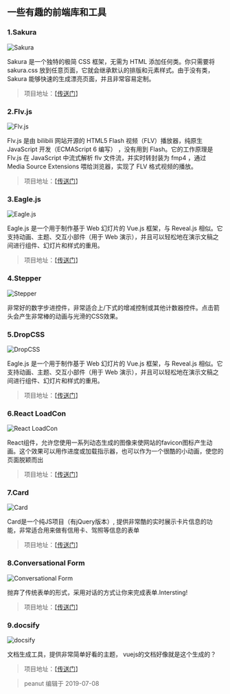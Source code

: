 ## 一些有趣的前端库和工具

### 1.Sakura

![Sakura](https://pic3.zhimg.com/80/v2-c213bcc7a4bf730e6133cc0862ce5ab6_hd.jpg)

Sakura 是一个独特的极简 CSS 框架，无需为 HTML 添加任何类。你只需要将 sakura.css 放到任意页面，它就会继承默认的排版和元素样式。由于没有类，Sakura 能够快速的生成漂亮页面，并且非常容易定制。

> 项目地址：【[传送门](https://github.com/oxalorg/sakura)】

### 2.Flv.js

![Flv.js](https://upload-images.jianshu.io/upload_images/675733-ffc24bcc45efbd20.png?imageMogr2/auto-orient/strip%7CimageView2/2/w/785/format/webp)

Flv.js 是由 bilibili 网站开源的 HTML5 Flash 视频（FLV）播放器，纯原生 JavaScript 开发（ECMAScript 6 编写） ，没有用到 Flash。它的工作原理是 Flv.js 在 JavaScript 中流式解析 flv 文件流，并实时转封装为 fmp4 ，通过 Media Source Extensions 喂给浏览器，实现了 FLV 格式视频的播放。

> 项目地址：【[传送门](https://github.com/Bilibili/flv.js)】

### 3.Eagle.js

![Eagle.js](https://pic3.zhimg.com/80/v2-0b93f7748a1b4d37a1efaba5ecbc91c6_hd.jpg)

Eagle.js 是一个用于制作基于 Web 幻灯片的 Vue.js 框架，与 Reveal.js 相似。它支持动画、主题、交互小部件（用于 Web 演示），并且可以轻松地在演示文稿之间进行组件、幻灯片和样式的重用。

> 项目地址：【[传送门](https://zulko.github.io/eaglejs-demo/#/)】

### 4.Stepper

![Stepper](https://user-gold-cdn.xitu.io/2019/5/13/16aae9a07aa4d12b?imageView2/0/w/1280/h/960/format/webp/ignore-error/1)

非常好的数字步进控件，非常适合上/下式的增减控制或其他计数器控件。点击箭头会产生非常棒的动画与光滑的CSS效果。

### 5.DropCSS

![DropCSS](https://user-gold-cdn.xitu.io/2019/5/13/16aae9a07b2009c2?imageView2/0/w/1280/h/960/format/webp/ignore-error/1)

Eagle.js 是一个用于制作基于 Web 幻灯片的 Vue.js 框架，与 Reveal.js 相似。它支持动画、主题、交互小部件（用于 Web 演示），并且可以轻松地在演示文稿之间进行组件、幻灯片和样式的重用。

> 项目地址：【[传送门](https://zulko.github.io/eaglejs-demo/#/)】

### 6.React LoadCon

![React LoadCon](https://user-gold-cdn.xitu.io/2019/5/13/16aae9a0b3686b64?imageView2/0/w/1280/h/960/format/webp/ignore-error/1)

React组件，允许您使用一系列动态生成的图像来使网站的favicon图标产生动画。这个效果可以用作进度或加载指示器，也可以作为一个很酷的小动画，使您的页面脱颖而出

> 项目地址：【[传送门](https://github.com/foreseaz/react-loadcon)】

### 7.Card

![Card](https://lc-gold-cdn.xitu.io/c544e8b41e0ac12e319a?imageView2/0/w/1280/h/960/format/webp/ignore-error/1)

Card是一个纯JS项目（有jQuery版本）, 提供非常酷的实时展示卡片信息的功能，非常适合用来做有信用卡、驾照等信息的表单

> 项目地址：【[传送门](https://jessepollak.github.io/card/)】

### 8.Conversational Form

![Conversational Form](https://lc-gold-cdn.xitu.io/c93210a06cfa4920b53c?imageView2/0/w/1280/h/960/format/webp/ignore-error/1)

抛弃了传统表单的形式，采用对话的方式让你来完成表单.Intersting!

> 项目地址：【[传送门](https://space10-community.github.io/conversational-form/landingpage/)】

### 9.docsify

![docsify](https://lc-gold-cdn.xitu.io/6a2358094cf7a718956c?imageView2/0/w/1280/h/960/format/webp/ignore-error/1)

文档生成工具，提供非常简单好看的主题， vuejs的文档好像就是这个生成的？

> 项目地址：【[传送门](https://docsify.js.org/#/)】

>peanut 编辑于 2019-07-08
